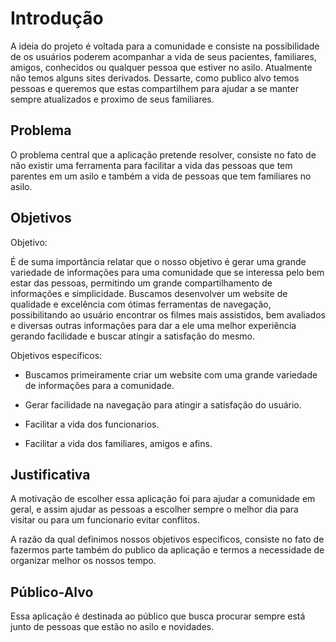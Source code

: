 # Introdução


A ideia do projeto é voltada para a comunidade e consiste na possibilidade de os usuários poderem acompanhar a vida de seus pacientes, familiares, amigos, conhecidos ou qualquer pessoa que estiver no asilo.
Atualmente não temos alguns sites derivados. Dessarte, como publico alvo temos pessoas e queremos que estas compartilhem para ajudar a se manter sempre atualizados e proximo de seus familiares.


## Problema

O problema central que a aplicação pretende resolver,  consiste no fato de não existir uma ferramenta para facilitar a vida das pessoas que tem parentes em um asilo e também a vida de pessoas que tem familiares no asilo.

## Objetivos

Objetivo:

É de suma importância relatar que o nosso objetivo é gerar uma grande variedade de informações para uma comunidade que se interessa pelo bem estar das pessoas, permitindo um grande compartilhamento de informações e simplicidade. Buscamos desenvolver um website de qualidade e excelência com ótimas ferramentas de navegação, possibilitando ao usuário encontrar os filmes mais assistidos, bem avaliados e diversas outras informações para dar a ele uma melhor experiência gerando facilidade e buscar atingir a satisfação do mesmo.

Objetivos específicos:

-  Buscamos primeiramente criar um website com uma grande variedade de informações para a comunidade.

- Gerar facilidade na navegação para atingir a satisfação do usuário.

- Facilitar a vida dos funcionarios.

- Facilitar a vida dos familiares, amigos e afins. 

## Justificativa

A motivação de escolher essa aplicação foi para ajudar a comunidade em geral, e assim ajudar as pessoas a escolher sempre o melhor dia para visitar ou para um funcionario evitar conflitos.

A razão da qual definimos nossos objetivos especificos, consiste no fato de fazermos parte também do publico da aplicação e termos a necessidade de organizar melhor os nossos tempo.

## Público-Alvo

Essa aplicação é destinada ao público que busca procurar sempre está junto de pessoas que estão no asilo e novidades.
